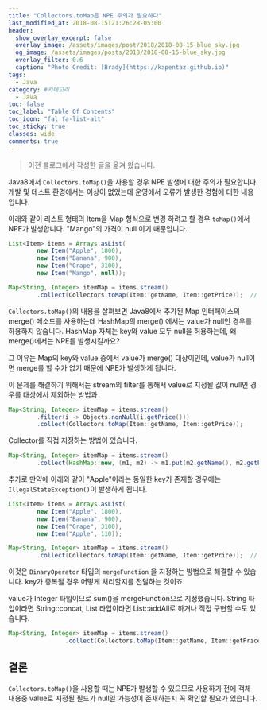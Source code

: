 ```yaml
---
title: "Collectors.toMap은 NPE 주의가 필요하다"
last_modified_at: 2018-08-15T21:26:28-05:00
header:
  show_overlay_excerpt: false
  overlay_image: /assets/images/post/2018/2018-08-15-blue_sky.jpg
  og_image: /assets/images/posts/2018/2018-08-15-blue_sky.jpg
  overlay_filter: 0.6
  caption: "Photo Credit: [Brady](https://kapentaz.github.io)"
tags:
  - Java
category: #카테고리
  - Java
toc: false
toc_label: "Table Of Contents"
toc_icon: "fal fa-list-alt"
toc_sticky: true
classes: wide
comments: true
---
```



> 이전 블로그에서 작성한 글을 옮겨 왔습니다.

Java8에서 `Collectors.toMap()`을 사용할 경우 NPE 발생에 대한 주의가 필요합니다. 개발 및 테스트 환경에서는 이상이 없었는데 운영에서 오류가 발생한 경험에 대한 내용입니다.

아래와 같이 리스트 형태의 Item을 Map 형식으로 변경 하려고 할 경우 `toMap()`에서 NPE가 발생합니다. "Mango"의 가격이 null 이기 때문입니다.

```java
List<Item> items = Arrays.asList(
		new Item("Apple", 1800),
		new Item("Banana", 900),
		new Item("Grape", 3100),
		new Item("Mango", null));

Map<String, Integer> itemMap = items.stream()
		.collect(Collectors.toMap(Item::getName, Item::getPrice));	// NPE
```

`Collectors.toMap()`의 내용을 살펴보면 Java8에서 추가된 Map 인터페이스의 merge() 메소드를 사용하는데 HashMap의 merge() 에서는 value가 null인 경우를 하용하지 않습니다. HashMap 자체는 key와 value 모두 null을 허용하는데, 왜 merge()에서는 NPE를 발생시킬까요?

그 이유는 Map의 key와 value 중에서 value가 merge() 대상이인데, value가 null이면 merge를 할 수가 없기 때문에 NPE가 발생하게 됩니다.

이 문제를 해결하기 위해서는 stream의 filter를 통해서 value로 지정될 값이 null인 경우를 대상에서 제외하는 방법과

```java
Map<String, Integer> itemMap = items.stream()
		.filter(i -> Objects.nonNull(i.getPrice()))
		.collect(Collectors.toMap(Item::getName, Item::getPrice));
```

Collector를 직접 지정하는 방법이 있습니다.

```java
Map<String, Integer> itemMap = items.stream()
		.collect(HashMap::new, (m1, m2) -> m1.put(m2.getName(), m2.getPrice()), HashMap::putAll);
```

추가로 만약에 아래와 같이 "Apple"이라는 동일한 key가 존재할 경우에는 `IllegalStateException()`이 발생하게 됩니다.

```java
List<Item> items = Arrays.asList(
		new Item("Apple", 1800),
		new Item("Banana", 900),
		new Item("Grape", 3100),
		new Item("Apple", 110));

Map<String, Integer> itemMap = items.stream()
		.collect(Collectors.toMap(Item::getName, Item::getPrice));	// 예외발생
```

 이것은 `BinaryOperator` 타입의 `mergeFunction` 을 지정하는 방법으로 해결할 수 있습니다. key가 중복될 경우 어떻게 처리할지를 전달하는 것이죠.

value가 Integer 타입이므로 sum()을 mergeFunction으로 지정했습니다. String 타입이라면 String::concat, List 타입이라면 List::addAll로 하거나 직접 구현할 수도 있습니다.

```java
Map<String, Integer> itemMap = items.stream()
				.collect(Collectors.toMap(Item::getName, Item::getPrice, Integer::sum));
```


## 결론
`Collectors.toMap()`을 사용할 때는 NPE가 발생할 수 있으므로 사용하기 전에 객체 내용중  value로 지정될 필드가 null일 가능성이 존재하는지 꼭 확인할 필요가 있습니다.
